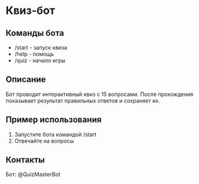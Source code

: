 # Квиз-бот

## Команды бота

* /start - запуск квиза
* /help - помощь
* /quiz - начало игры

## Описание

Бот проводит интерактивный квиз с 15 вопросами. После прохождения показывает результат правильных ответов и сохраняет их.

## Пример использования

1. Запустите бота командой /start
2. Отвечайте на вопросы


## Контакты

Бот: @QuizMasterBot


